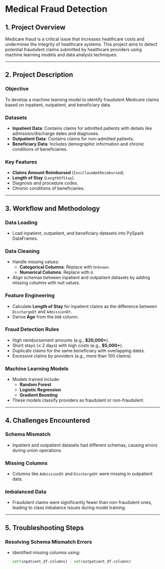 # Medical Fraud Detection

## 1. Project Overview

Medicare fraud is a critical issue that increases healthcare costs and undermines the integrity of healthcare systems. This project aims to detect potential fraudulent claims submitted by healthcare providers using machine learning models and data analysis techniques.

---

## 2. Project Description

### Objective
To develop a machine learning model to identify fraudulent Medicare claims based on inpatient, outpatient, and beneficiary data.

### Datasets
- **Inpatient Data**: Contains claims for admitted patients with details like admission/discharge dates and diagnoses.
- **Outpatient Data**: Contains claims for non-admitted patients.
- **Beneficiary Data**: Includes demographic information and chronic conditions of beneficiaries.

### Key Features
- **Claims Amount Reimbursed** (`InscClaimAmtReimbursed`).
- **Length of Stay** (`LengthOfStay`).
- Diagnosis and procedure codes.
- Chronic conditions of beneficiaries.

---

## 3. Workflow and Methodology

### Data Loading
- Load inpatient, outpatient, and beneficiary datasets into PySpark DataFrames.

### Data Cleaning
- Handle missing values:
  - **Categorical Columns**: Replace with `Unknown`.
  - **Numerical Columns**: Replace with `0`.
- Align schemas between inpatient and outpatient datasets by adding missing columns with null values.

### Feature Engineering
- Calculate **Length of Stay** for inpatient claims as the difference between `DischargeDt` and `AdmissionDt`.
- Derive **Age** from the `DOB` column.

### Fraud Detection Rules
- High reimbursement amounts (e.g., **$20,000+**).
- Short stays (≤ 2 days) with high costs (e.g., **$5,000+**).
- Duplicate claims for the same beneficiary with overlapping dates.
- Excessive claims by providers (e.g., more than 100 claims).

### Machine Learning Models
- Models trained include:
  - **Random Forest**
  - **Logistic Regression**
  - **Gradient Boosting**
- These models classify providers as fraudulent or non-fraudulent.

---

## 4. Challenges Encountered

### Schema Mismatch
- Inpatient and outpatient datasets had different schemas, causing errors during union operations.

### Missing Columns
- Columns like `AdmissionDt` and `DischargeDt` were missing in outpatient data.

### Imbalanced Data
- Fraudulent claims were significantly fewer than non-fraudulent ones, leading to class imbalance issues during model training.

---

## 5. Troubleshooting Steps

### Resolving Schema Mismatch Errors
- Identified missing columns using:
  ```python
  set(inpatient_df.columns) - set(outpatient_df.columns)
